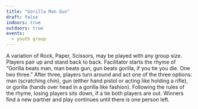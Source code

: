 ```yaml
---
title: "Gorilla Man Gun"
draft: false
indoors: true
outdoors: true
events:
  - youth group
---
```


A variation of Rock, Paper, Scissors, may be played with any group size. Players pair up and stand back to back. Facilitator starts the rhyme of “Gorilla beats man, man beats gun, gun beats gorilla, if you tie you die. One two three.” After three, players turn around and act one of the three options: man (scratching chin), gun (either hand pistol or acting like holding a rifle), or gorilla (hands over head in a gorilla like fashion). Following the rules of the rhyme, losing players sits down, if a tie both players are out. Winners find a new partner and play continues until there is one person left.
